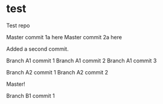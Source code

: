 # test
Test repo

Master commit 1a here
Master commit 2a here

Added a second commit.

Branch A1 commit 1
Branch A1 commit 2
Branch A1 commit 3

Branch A2 commit 1
Branch A2 commit 2

Master!

Branch B1 commit 1


